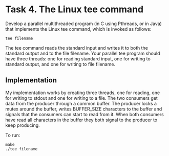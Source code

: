 # Task 4. The Linux tee command
Develop a parallel multithreaded program (in C using Pthreads, or in Java) that implements the Linux tee command, which is invoked as follows:

    tee filename
    
The tee command reads the standard  input and writes it to both the standard output and to the file filename.  Your parallel tee program should have three threads: one for reading standard input, one for writing to standard output, and one for writing to file filename. 

## Implementation
My implementation works by creating three threads, one for reading, one for writing to stdout and one for writing to a file. The two consumers get data from the producer through a common buffer. The producer locks a mutex around the buffer, writes BUFFER_SIZE characters to the buffer and signals that the consumers can start to read from it. When both consumers have read all characters in the buffer they both signal to the producer to keep producing.

To run:

    make
    ./tee filename